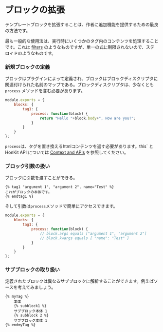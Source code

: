 # ブロックの拡張

テンプレートブロックを拡張することは、作者に追加機能を提供するための最良の方法です。

最も一般的な使用法は、実行時にいくつかのタグ内のコンテンツを処理することです。これは [filters](./filters.md) のようなものですが、単一の式に制限されないので、ステロイドのようなものです。

### 新規ブロックの定義

ブロックはプラグインによって定義され、ブロックはブロックディスクリプタに関連付けられた名前のマップである。ブロックディスクリプタは、少なくとも `process` メソッドを含む必要があります。

```js
module.exports = {
    blocks: {
        tag1: {
            process: function(block) {
                return "Hello "+block.body+", How are you?";
            }
        }
    }
};
```

`process`は、タグを置き換えるhtmlコンテンツを返す必要があります。this` と HonKit API については [Context and APIs](./api.md) を参照してください。

### ブロック引数の扱い

ブロックに引数を渡すことができる。

```
{% tag1 "argument 1", "argument 2", name="Test" %}
これがブロックの本体です。
{% endtag1 %}
```

そして引数は`process`メソッドで簡単にアクセスできます。

```js
module.exports = {
    blocks: {
        tag1: {
            process: function(block) {
                // block.args equals ["argument 1", "argument 2"]
                // block.kwargs equals { "name": "Test" }
            }
        }
    }
};
```

### サブブロックの取り扱い

定義されたブロックは異なるサブブロックに解析することができます。例えばソースを考えてみましょう。

```
{% myTag %}
    本体
    {% subblock1 %}
    サブブロック本体 1
    {% subblock 2 %}
    サブブロック本体 1
{% endmyTag %}
```
